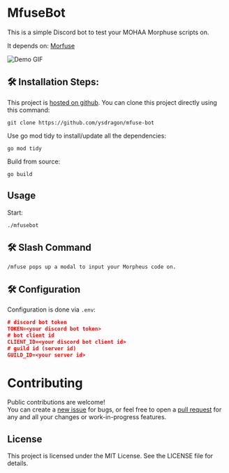# MfuseBot
This is a simple Discord bot to test your MOHAA Morphuse scripts on.

It depends on: [Morfuse](https://github.com/morfuse/morfuse)

![Demo GIF](https://i.ibb.co/MN1PZ9w/demo.gif)
## 🛠️ Installation Steps:

This project is [hosted on github](https://github.com/ysdragon/mfuse-bot). You can clone this project directly using this command:

```
git clone https://github.com/ysdragon/mfuse-bot
```

Use go mod tidy to install/update all the dependencies:
```
go mod tidy
```

Build from source:
```
go build
```

## Usage
Start:
```
./mfusebot
```

## 🛠️ Slash Command

```
/mfuse pops up a modal to input your Morpheus code on.
```

## 🛠️ Configuration

Configuration is done via `.env`:

```json
# discord bot token
TOKEN=<your discord bot token>
# bot client id
CLIENT_ID=<your discord bot client id>
# guild id (server id)
GUILD_ID=<your server id>
```

# Contributing
Public contributions are welcome!  
You can create a [new issue](https://github.com/ysdragon/mfuse-bot/issues/new) for bugs, or feel free to open a [pull request](https://github.com/ysdragon/mfuse-bot/pulls) for any and all your changes or work-in-progress features.

## License

This project is licensed under the MIT License. See the LICENSE file for details.